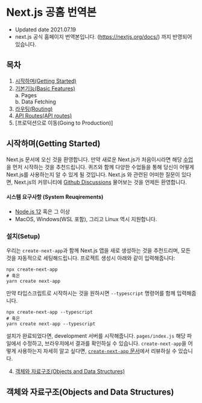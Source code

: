 # Next.js 공홈 번역본

* Updated date 2021.07.19
* next.js 공식 홈페이지 번역본입니다. (https://nextjs.org/docs/)
까지 반영되어 있습니다.

## 목차
  1. [시작하며(Getting Started)](#시작하며getteing-started)
  2. [기본기능(Basic Features)](#변수variables)   
    a. Pages   
    b. Data Fetching
  3. [라우팅(Routing)](#함수functions)
  4. [API Routes(API routes)](#함수functions)
  5. [프로덕션으로 이동(Going to Production)]



## 시작하며(Getting Started)
Next.js 문서에 오신 것을 환영합니다.
만약 새로운 Next.js가 처음이시라면 해당 [수업](https://nextjs.org/learn/basics/create-nextjs-app)을 먼저 시작하는 것을 추천드립니다.
퀴즈와 함께 다양한 수업들을 통해 당신이 어떻게 Next.js를 사용하는지 알 수 있게 될 것입니다.
Next.js 와 관련된 어떠한 질문이 있다면, Next.js의 커뮤니티에 [Github Discussions](https://github.com/vercel/next.js/discussions) 물어보는 것을 언제든 환영합니다.

#### 시스템 요구사항 (System Reuqirements)
- [Node.js 12](https://nodejs.org/en/) 혹은 그 이상 
- MacOS, Windows(WSL 포함), 그리고 Linux 역시 지원합니다.

### 설치(Setup)
우리는 `create-next-app`과 함께 Next.js 앱을 새로 생성하는 것을 추천드리며, 모든 것을 자동적으로 세팅해드립니다. 프로젝트 생성시 아래와 같이 입력해줍니다:

```
npx create-next-app
# 혹은
yarn create next-app
```

만약 타입스크립트로 시작하시는 것을 원하시면 `--typescript` 명령어를 함께 입력해줍니다.

```
npx create-next-app --typescript
# 혹은
yarn create next-app --typescript
```

설치가 완료되었다면, development 서버를 시작해줍니다. `pages/index.js` 해당 파일에서 수정하고, 브라우저에서 결과를 확인하실 수 있습니다.
`create-next-app`을 어떻게 사용하는지 자세히 알고 싶다면, [`create-next-app` 문서](https://nextjs.org/docs/api-reference/create-next-app)에서 리뷰하실 수 있습니다.



  4. [객체와 자료구조(Objects and Data Structures)](#객체와-자료구조objects-and-data-structures)
## **객체와 자료구조(Objects and Data Structures)**